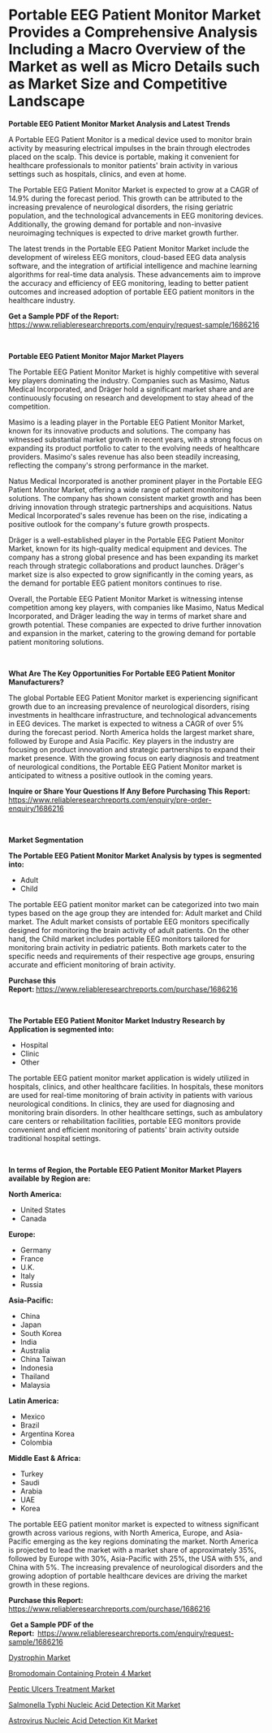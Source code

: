 <p><h1>Portable EEG Patient Monitor Market Provides a Comprehensive Analysis Including a Macro Overview of the Market as well as Micro Details such as Market Size and Competitive Landscape</h1></p><p><strong>Portable EEG Patient Monitor Market Analysis and Latest Trends</strong></p>
<p><p>A Portable EEG Patient Monitor is a medical device used to monitor brain activity by measuring electrical impulses in the brain through electrodes placed on the scalp. This device is portable, making it convenient for healthcare professionals to monitor patients' brain activity in various settings such as hospitals, clinics, and even at home.</p><p>The Portable EEG Patient Monitor Market is expected to grow at a CAGR of 14.9% during the forecast period. This growth can be attributed to the increasing prevalence of neurological disorders, the rising geriatric population, and the technological advancements in EEG monitoring devices. Additionally, the growing demand for portable and non-invasive neuroimaging techniques is expected to drive market growth further.</p><p>The latest trends in the Portable EEG Patient Monitor Market include the development of wireless EEG monitors, cloud-based EEG data analysis software, and the integration of artificial intelligence and machine learning algorithms for real-time data analysis. These advancements aim to improve the accuracy and efficiency of EEG monitoring, leading to better patient outcomes and increased adoption of portable EEG patient monitors in the healthcare industry.</p></p>
<p><strong>Get a Sample PDF of the Report:&nbsp;</strong> <a href="https://www.reliableresearchreports.com/enquiry/request-sample/1686216">https://www.reliableresearchreports.com/enquiry/request-sample/1686216</a></p>
<p>&nbsp;</p>
<p><strong>Portable EEG Patient Monitor Major Market Players</strong></p>
<p><p>The Portable EEG Patient Monitor Market is highly competitive with several key players dominating the industry. Companies such as Masimo, Natus Medical Incorporated, and Dräger hold a significant market share and are continuously focusing on research and development to stay ahead of the competition. </p><p>Masimo is a leading player in the Portable EEG Patient Monitor Market, known for its innovative products and solutions. The company has witnessed substantial market growth in recent years, with a strong focus on expanding its product portfolio to cater to the evolving needs of healthcare providers. Masimo's sales revenue has also been steadily increasing, reflecting the company's strong performance in the market.</p><p>Natus Medical Incorporated is another prominent player in the Portable EEG Patient Monitor Market, offering a wide range of patient monitoring solutions. The company has shown consistent market growth and has been driving innovation through strategic partnerships and acquisitions. Natus Medical Incorporated's sales revenue has been on the rise, indicating a positive outlook for the company's future growth prospects.</p><p>Dräger is a well-established player in the Portable EEG Patient Monitor Market, known for its high-quality medical equipment and devices. The company has a strong global presence and has been expanding its market reach through strategic collaborations and product launches. Dräger's market size is also expected to grow significantly in the coming years, as the demand for portable EEG patient monitors continues to rise.</p><p>Overall, the Portable EEG Patient Monitor Market is witnessing intense competition among key players, with companies like Masimo, Natus Medical Incorporated, and Dräger leading the way in terms of market share and growth potential. These companies are expected to drive further innovation and expansion in the market, catering to the growing demand for portable patient monitoring solutions.</p></p>
<p>&nbsp;</p>
<p><strong>What Are The Key Opportunities For Portable EEG Patient Monitor Manufacturers?</strong></p>
<p><p>The global Portable EEG Patient Monitor market is experiencing significant growth due to an increasing prevalence of neurological disorders, rising investments in healthcare infrastructure, and technological advancements in EEG devices. The market is expected to witness a CAGR of over 5% during the forecast period. North America holds the largest market share, followed by Europe and Asia Pacific. Key players in the industry are focusing on product innovation and strategic partnerships to expand their market presence. With the growing focus on early diagnosis and treatment of neurological conditions, the Portable EEG Patient Monitor market is anticipated to witness a positive outlook in the coming years.</p></p>
<p><strong>Inquire or Share Your Questions If Any Before Purchasing This Report:</strong> <a href="https://www.reliableresearchreports.com/enquiry/pre-order-enquiry/1686216">https://www.reliableresearchreports.com/enquiry/pre-order-enquiry/1686216</a></p>
<p>&nbsp;</p>
<p><strong>Market Segmentation</strong></p>
<p><strong>The Portable EEG Patient Monitor Market Analysis by types is segmented into:</strong></p>
<p><ul><li>Adult</li><li>Child</li></ul></p>
<p><p>The portable EEG patient monitor market can be categorized into two main types based on the age group they are intended for: Adult market and Child market. The Adult market consists of portable EEG monitors specifically designed for monitoring the brain activity of adult patients. On the other hand, the Child market includes portable EEG monitors tailored for monitoring brain activity in pediatric patients. Both markets cater to the specific needs and requirements of their respective age groups, ensuring accurate and efficient monitoring of brain activity.</p></p>
<p><strong>Purchase this Report:&nbsp;</strong><a href="https://www.reliableresearchreports.com/purchase/1686216">https://www.reliableresearchreports.com/purchase/1686216</a></p>
<p>&nbsp;</p>
<p><strong>The Portable EEG Patient Monitor Market Industry Research by Application is segmented into:</strong></p>
<p><ul><li>Hospital</li><li>Clinic</li><li>Other</li></ul></p>
<p><p>The portable EEG patient monitor market application is widely utilized in hospitals, clinics, and other healthcare facilities. In hospitals, these monitors are used for real-time monitoring of brain activity in patients with various neurological conditions. In clinics, they are used for diagnosing and monitoring brain disorders. In other healthcare settings, such as ambulatory care centers or rehabilitation facilities, portable EEG monitors provide convenient and efficient monitoring of patients' brain activity outside traditional hospital settings.</p></p>
<p>&nbsp;</p>
<p><strong>In terms of Region, the Portable EEG Patient Monitor Market Players available by Region are:</strong></p>
<p>
    <p> <strong> North America: </strong>
        <ul>
            <li>United States</li>
            <li>Canada</li>
        </ul>
        </p> 
    <p> <strong> Europe: </strong>
        <ul>
            <li>Germany</li>
            <li>France</li>
            <li>U.K.</li>
            <li>Italy</li>
            <li>Russia</li>
        </ul>
        </p> 
    <p> <strong> Asia-Pacific: </strong>
        <ul>
            <li>China</li>
            <li>Japan</li>
            <li>South Korea</li>
            <li>India</li>
            <li>Australia</li>
            <li>China Taiwan</li>
            <li>Indonesia</li>
            <li>Thailand</li>
            <li>Malaysia</li>
        </ul>
        </p> 
    <p> <strong> Latin America: </strong>
        <ul>
            <li>Mexico</li>
            <li>Brazil</li>
            <li>Argentina Korea</li>
            <li>Colombia</li>
        </ul>
        </p> 
    <p> <strong> Middle East & Africa: </strong>
        <ul>
            <li>Turkey</li>
            <li>Saudi</li>
            <li>Arabia</li>
            <li>UAE</li>
            <li>Korea</li>
        </ul>
    </p>
    </p>
<p><p>The portable EEG patient monitor market is expected to witness significant growth across various regions, with North America, Europe, and Asia-Pacific emerging as the key regions dominating the market. North America is projected to lead the market with a market share of approximately 35%, followed by Europe with 30%, Asia-Pacific with 25%, the USA with 5%, and China with 5%. The increasing prevalence of neurological disorders and the growing adoption of portable healthcare devices are driving the market growth in these regions.</p></p>
<p><strong>Purchase this Report: </strong><a href="https://www.reliableresearchreports.com/purchase/1686216">https://www.reliableresearchreports.com/purchase/1686216</a></p>
<p>&nbsp;<strong>Get a Sample PDF of the Report:&nbsp;&nbsp;</strong><a href="https://www.reliableresearchreports.com/enquiry/request-sample/1686216">https://www.reliableresearchreports.com/enquiry/request-sample/1686216</a></p>
<p><strong></strong></p>
<p><p><a href="https://medium.com/@amirwisozk/dystrophin-market-furnishes-information-on-market-share-market-trends-and-market-growth-cb69defc7b1a">Dystrophin Market</a></p><p><a href="https://medium.com/@amirwisozk/bromodomain-containing-protein-4-market-the-key-to-successful-business-strategy-forecast-till-2031-18caa983856d">Bromodomain Containing Protein 4 Market</a></p><p><a href="https://medium.com/@amirwisozk/peptic-ulcers-treatment-market-furnishes-information-on-market-share-market-trends-and-market-777f42ff80ff">Peptic Ulcers Treatment Market</a></p><p><a href="https://github.com/kathiaseamanalvaradovlprc2h/Market-Research-Report-List-1/blob/main/salmonella-typhi-nucleic-acid-detection-kit-market.md">Salmonella Typhi Nucleic Acid Detection Kit Market</a></p><p><a href="https://github.com/RickHolmes3/Market-Research-Report-List-3/blob/main/astrovirus-nucleic-acid-detection-kit-market.md">Astrovirus Nucleic Acid Detection Kit Market</a></p></p>